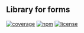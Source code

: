 ## Library for forms

[![coverage](https://img.shields.io/codecov/c/gh/dkazakov8/dk-react-mobx-config-form/master)](https://codecov.io/gh/dkazakov8/dk-react-mobx-config-form)
[![npm](https://img.shields.io/npm/v/dk-react-mobx-config-form)](https://www.npmjs.com/package/dk-react-mobx-config-form)
[![license](https://img.shields.io/npm/l/dk-react-mobx-config-form)](https://github.com/dkazakov8/dk-react-mobx-config-form/blob/master/LICENSE)
